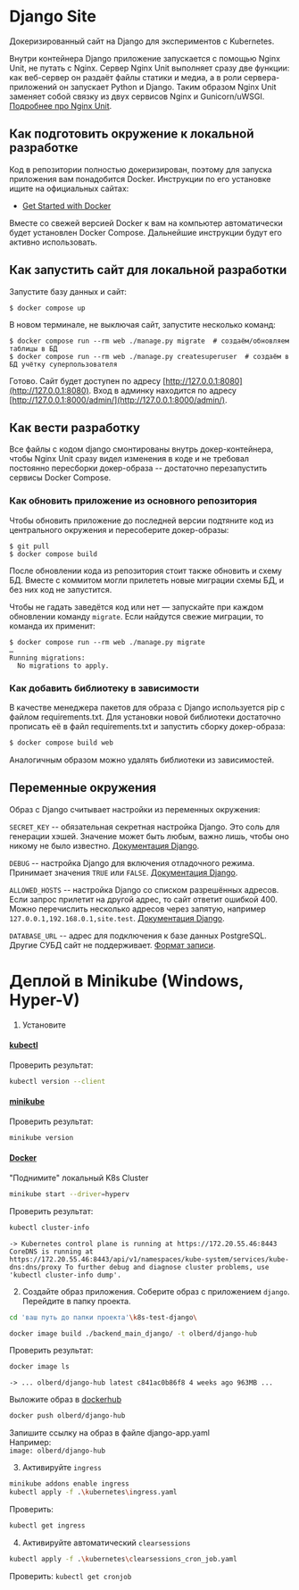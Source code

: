 # Django Site

Докеризированный сайт на Django для экспериментов с Kubernetes.

Внутри контейнера Django приложение запускается с помощью Nginx Unit, не путать с Nginx. Сервер Nginx Unit выполняет
сразу две функции: как веб-сервер он раздаёт файлы статики и медиа, а в роли сервера-приложений он запускает Python и
Django. Таким образом Nginx Unit заменяет собой связку из двух сервисов Nginx и
Gunicorn/uWSGI. [Подробнее про Nginx Unit](https://unit.nginx.org/).

## Как подготовить окружение к локальной разработке

Код в репозитории полностью докеризирован, поэтому для запуска приложения вам понадобится Docker. Инструкции по его
установке ищите на официальных сайтах:

- [Get Started with Docker](https://www.docker.com/get-started/)

Вместе со свежей версией Docker к вам на компьютер автоматически будет установлен Docker Compose. Дальнейшие инструкции
будут его активно использовать.

## Как запустить сайт для локальной разработки

Запустите базу данных и сайт:

```shell
$ docker compose up
```

В новом терминале, не выключая сайт, запустите несколько команд:

```shell
$ docker compose run --rm web ./manage.py migrate  # создаём/обновляем таблицы в БД
$ docker compose run --rm web ./manage.py createsuperuser  # создаём в БД учётку суперпользователя
```

Готово. Сайт будет доступен по адресу [http://127.0.0.1:8080](http://127.0.0.1:8080). Вход в админку находится по
адресу [http://127.0.0.1:8000/admin/](http://127.0.0.1:8000/admin/).

## Как вести разработку

Все файлы с кодом django смонтированы внутрь докер-контейнера, чтобы Nginx Unit сразу видел изменения в коде и не
требовал постоянно пересборки докер-образа -- достаточно перезапустить сервисы Docker Compose.

### Как обновить приложение из основного репозитория

Чтобы обновить приложение до последней версии подтяните код из центрального окружения и пересоберите докер-образы:

``` shell
$ git pull
$ docker compose build
```

После обновлении кода из репозитория стоит также обновить и схему БД. Вместе с коммитом могли прилететь новые миграции
схемы БД, и без них код не запустится.

Чтобы не гадать заведётся код или нет — запускайте при каждом обновлении команду `migrate`. Если найдутся свежие
миграции, то команда их применит:

```shell
$ docker compose run --rm web ./manage.py migrate
…
Running migrations:
  No migrations to apply.
```

### Как добавить библиотеку в зависимости

В качестве менеджера пакетов для образа с Django используется pip с файлом requirements.txt. Для установки новой
библиотеки достаточно прописать её в файл requirements.txt и запустить сборку докер-образа:

```sh
$ docker compose build web
```

Аналогичным образом можно удалять библиотеки из зависимостей.

## Переменные окружения

Образ с Django считывает настройки из переменных окружения:

`SECRET_KEY` -- обязательная секретная настройка Django. Это соль для генерации хэшей. Значение может быть любым, важно
лишь, чтобы оно никому не было
известно. [Документация Django](https://docs.djangoproject.com/en/3.2/ref/settings/#secret-key).

`DEBUG` -- настройка Django для включения отладочного режима. Принимает значения `TRUE`
или `FALSE`. [Документация Django](https://docs.djangoproject.com/en/3.2/ref/settings/#std:setting-DEBUG).

`ALLOWED_HOSTS` -- настройка Django со списком разрешённых адресов. Если запрос прилетит на другой адрес, то сайт
ответит ошибкой 400. Можно перечислить несколько адресов через запятую,
например `127.0.0.1,192.168.0.1,site.test`. [Документация Django](https://docs.djangoproject.com/en/3.2/ref/settings/#allowed-hosts).

`DATABASE_URL` -- адрес для подключения к базе данных PostgreSQL. Другие СУБД сайт не
поддерживает. [Формат записи](https://github.com/jacobian/dj-database-url#url-schema).

# Деплой в Minikube (Windows, Hyper-V)

1. Установите

#### [kubectl](https://kubernetes.io/ru/docs/tasks/tools/install-kubectl/)

Проверить результат:

```sh
kubectl version --client
```

#### [minikube](https://minikube.sigs.k8s.io/docs/start/)

Проверить результат:

```sh
minikube version
```

#### [Docker](https://docs.docker.com/get-docker/)

"Поднимите" локальный K8s Cluster

```sh
minikube start --driver=hyperv
```

Проверить результат:

```sh
kubectl cluster-info
```

`-> Kubernetes control plane is running at https://172.20.55.46:8443
CoreDNS is running at https://172.20.55.46:8443/api/v1/namespaces/kube-system/services/kube-dns:dns/proxy
To further debug and diagnose cluster problems, use 'kubectl cluster-info dump'.`

2. Создайте образ приложения. Соберите образ с приложением `django`. Перейдите в папку проекта.

```sh
cd 'ваш путь до папки проекта'\k8s-test-django\
```

```sh
docker image build ./backend_main_django/ -t olberd/django-hub
```

Проверить результат:

```sh
docker image ls
```

`-> ... olberd/django-hub latest c841ac0b86f8 4 weeks ago 963MB ...`

Выложите образ в [dockerhub](https://hub.docker.com/)

```sh
docker push olberd/django-hub
``` 

Запишите ссылку на образ в файле django-app.yaml    
Например:  
`image: olberd/django-hub`

3. Активируйте `ingress`

```sh
minikube addons enable ingress
kubectl apply -f .\kubernetes\ingress.yaml
```

Проверить:

```sh
kubectl get ingress
```

4. Активируйте автоматический `clearsessions`

```sh
kubectl apply -f .\kubernetes\clearsessions_cron_job.yaml
```

Проверить:
```kubectl get cronjob```
